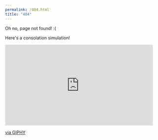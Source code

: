 ```yaml
---
permalink: /404.html
title: "404"
---
```


Oh no, page not found! :(

Here's a consolation simulation!

<iframe src="https://giphy.com/embed/gLDJN65kGPf8c" width="480" height="263" frameBorder="0" class="giphy-embed" allowFullScreen></iframe><p><a href="https://giphy.com/gifs/path-gLDJN65kGPf8c">via GIPHY</a></p>
